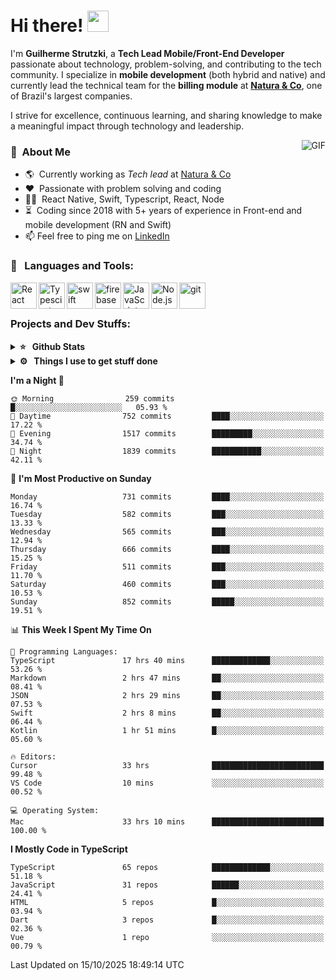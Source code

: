 # Hi there! <img src="https://github.com/TheDudeThatCode/TheDudeThatCode/blob/master/Assets/Hi.gif" width="34px" height="34px">

I'm **Guilherme Strutzki**, a **Tech Lead Mobile/Front-End Developer** passionate about technology, problem-solving, and contributing to the tech community. I specialize in **mobile development** (both hybrid and native) and currently lead the technical team for the **billing module** at **[Natura & Co](https://www.naturaeco.com/pt-br/)**, one of Brazil's largest companies. 

I strive for excellence, continuous learning, and sharing knowledge to make a meaningful impact through technology and leadership.

<img align="right" alt="GIF" src="https://spotify-github-profile.vercel.app/api/view?uid=22gkdonhf4okms5x5dsdjx7sy&cover_image=true&theme=default&bar_color=09ff00&bar_color_cover=false"/>

### :space_invader: &nbsp;About Me
- :earth_americas:&nbsp; Currently working as _Tech lead_ at [Natura & Co](https://www.naturaeco.com/pt-br/)
- :heart: &nbsp;Passionate with problem solving and coding
- :technologist: &nbsp;React Native, Swift, Typescript, React, Node
- :hourglass_flowing_sand: &nbsp;Coding since 2018 with 5+ years of experience in Front-end and mobile development (RN and Swift)
- 📫  Feel free to ping me on [LinkedIn](https://www.linkedin.com/in/guilherme-strutzki/?locale=en_US)

### 🔨 &nbsp; Languages and Tools:
<a href="https://reactjs.org/" target="_blank"> <img align="left" alt="React" height ="42px" src="https://raw.githubusercontent.com/rahul-jha98/github_readme_icons/main/language_and_tools/square/react/react.svg"></a>
<a href="https://www.typescriptlang.org/" target="_blank"><img align="left" alt="Typescirpt" height ="42px" src="https://raw.githubusercontent.com/rahul-jha98/github_readme_icons/main/language_and_tools/square/typescript/typescript.svg"></a>
<a href="https://developer.apple.com/swift/" target="_blank"> <img align="left" src="https://raw.githubusercontent.com/rahul-jha98/github_readme_icons/main/language_and_tools/square/swift/swift.svg" alt="swift" height="42px"/> </a> 
<a href="https://firebase.google.com/" target="_blank"> <img align="left" src="https://raw.githubusercontent.com/rahul-jha98/github_readme_icons/main/language_and_tools/square/firebase/firebase.svg" alt="firebase" height ="42px"/> </a>
<a href="https://developer.mozilla.org/en-US/docs/Web/JavaScript" target="_blank"> <img align="left" alt="JavaScript" height ="42px"  src="https://raw.githubusercontent.com/rahul-jha98/github_readme_icons/main/language_and_tools/square/javascript/javascript.svg"> </a>
<a href="https://nodejs.org" target="_blank"><img align="left" alt="Node.js" height ="42px" src="https://raw.githubusercontent.com/rahul-jha98/github_readme_icons/main/language_and_tools/square/node/node.svg"></a>
<a href="https://git-scm.com/" target="_blank"> <img src="https://raw.githubusercontent.com/rahul-jha98/github_readme_icons/main/language_and_tools/square/git-scm/git-scm.svg" align="left" alt="git" height='42px'/> </a> </br></br>


### Projects and Dev Stuffs:

<details>	
  <summary><b>⭐ &nbsp; Github Stats</b></summary>
  <br />
  <img src="https://github-readme-stats.vercel.app/api?username=guistrutzki&show_icons=true&theme=tokyonight"/>
</details>
 
<details>	
  <br />
  <summary><b>⚙️ &nbsp; Things I use to get stuff done</b></summary>
  	<ul>
  	    <li><b>OS:</b> macOS Big Sur 11.2</li>
	    <li><b>Laptop: </b> MacBook Pro (i7, Mid 2014)</li>
  	    <li><b>Browser: </b> Chrome</li>
	    <li><b>Terminal: </b> ZSH: Oh My Zsh</li>
	    <li><b>Code Editor:</b> VScode, XCode and Android Studio</li>
	    <li><b>To Stay Updated:</b> Twitter, Youtube and Instagram.</li>
	</ul>	
</details>

<!--START_SECTION:waka-->
**I'm a Night 🦉** 

```text
🌞 Morning                259 commits         █░░░░░░░░░░░░░░░░░░░░░░░░   05.93 % 
🌆 Daytime                752 commits         ████░░░░░░░░░░░░░░░░░░░░░   17.22 % 
🌃 Evening                1517 commits        █████████░░░░░░░░░░░░░░░░   34.74 % 
🌙 Night                  1839 commits        ███████████░░░░░░░░░░░░░░   42.11 % 
```
📅 **I'm Most Productive on Sunday** 

```text
Monday                   731 commits         ████░░░░░░░░░░░░░░░░░░░░░   16.74 % 
Tuesday                  582 commits         ███░░░░░░░░░░░░░░░░░░░░░░   13.33 % 
Wednesday                565 commits         ███░░░░░░░░░░░░░░░░░░░░░░   12.94 % 
Thursday                 666 commits         ████░░░░░░░░░░░░░░░░░░░░░   15.25 % 
Friday                   511 commits         ███░░░░░░░░░░░░░░░░░░░░░░   11.70 % 
Saturday                 460 commits         ███░░░░░░░░░░░░░░░░░░░░░░   10.53 % 
Sunday                   852 commits         █████░░░░░░░░░░░░░░░░░░░░   19.51 % 
```


📊 **This Week I Spent My Time On** 

```text
💬 Programming Languages: 
TypeScript               17 hrs 40 mins      █████████████░░░░░░░░░░░░   53.26 % 
Markdown                 2 hrs 47 mins       ██░░░░░░░░░░░░░░░░░░░░░░░   08.41 % 
JSON                     2 hrs 29 mins       ██░░░░░░░░░░░░░░░░░░░░░░░   07.53 % 
Swift                    2 hrs 8 mins        ██░░░░░░░░░░░░░░░░░░░░░░░   06.44 % 
Kotlin                   1 hr 51 mins        █░░░░░░░░░░░░░░░░░░░░░░░░   05.60 % 

🔥 Editors: 
Cursor                   33 hrs              █████████████████████████   99.48 % 
VS Code                  10 mins             ░░░░░░░░░░░░░░░░░░░░░░░░░   00.52 % 

💻 Operating System: 
Mac                      33 hrs 10 mins      █████████████████████████   100.00 % 
```

**I Mostly Code in TypeScript** 

```text
TypeScript               65 repos            █████████████░░░░░░░░░░░░   51.18 % 
JavaScript               31 repos            ██████░░░░░░░░░░░░░░░░░░░   24.41 % 
HTML                     5 repos             █░░░░░░░░░░░░░░░░░░░░░░░░   03.94 % 
Dart                     3 repos             █░░░░░░░░░░░░░░░░░░░░░░░░   02.36 % 
Vue                      1 repo              ░░░░░░░░░░░░░░░░░░░░░░░░░   00.79 % 
```




 Last Updated on 15/10/2025 18:49:14 UTC
<!--END_SECTION:waka-->
